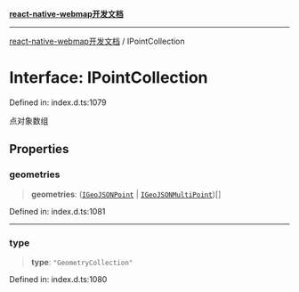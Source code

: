 [**react-native-webmap开发文档**](../README.md)

***

[react-native-webmap开发文档](../globals.md) / IPointCollection

# Interface: IPointCollection

Defined in: index.d.ts:1079

点对象数组

## Properties

### geometries

> **geometries**: ([`IGeoJSONPoint`](IGeoJSONPoint.md) \| [`IGeoJSONMultiPoint`](IGeoJSONMultiPoint.md))[]

Defined in: index.d.ts:1081

***

### type

> **type**: `"GeometryCollection"`

Defined in: index.d.ts:1080
